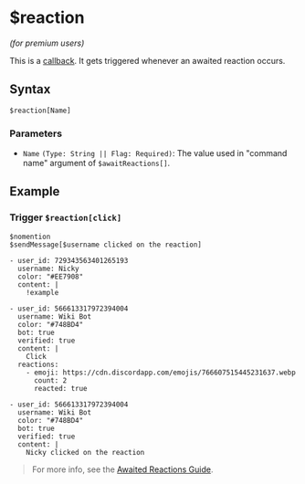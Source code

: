 # $reaction
*(for premium users)*

This is a [callback](../callbacks/introduction.md). It gets triggered whenever an awaited reaction occurs.

## Syntax
```
$reaction[Name]
```

### Parameters
- `Name` `(Type: String || Flag: Required)`: The value used in "command name" argument of `$awaitReactions[]`.

## Example
### Trigger `$reaction[click]`
```
$nomention
$sendMessage[$username clicked on the reaction]
```
``` discord yaml
- user_id: 729343563401265193
  username: Nicky
  color: "#EE7908"
  content: |
    !example

- user_id: 566613317972394004
  username: Wiki Bot
  color: "#748BD4"
  bot: true
  verified: true
  content: |
    Click
  reactions:
    - emoji: https://cdn.discordapp.com/emojis/766607515445231637.webp
      count: 2
      reacted: true

- user_id: 566613317972394004
  username: Wiki Bot
  color: "#748BD4"
  bot: true
  verified: true
  content: |
    Nicky clicked on the reaction
```

> For more info, see the [Awaited Reactions Guide](../premium/awaitedReactions.md).
